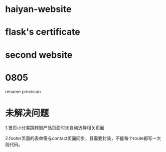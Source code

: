 # haiyan-website
# flask's certificate
# second website

# 0805
rename precision

# 未解决问题 

1.首页小分类跳转到产品页面时未自动选择相关页面

2.footer页面的表单需与contact页面同步，且需要封装，不能每个route都写一大段代码。